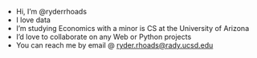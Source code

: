 - Hi, I’m @ryderrhoads
- I love data
- I’m studying Economics with a minor is CS at the University of Arizona
- I’d love to collaborate on any Web or Python projects
- You can reach me by email @ ryder.rhoads@rady.ucsd.edu
